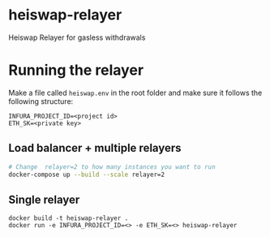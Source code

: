 # heiswap-relayer
Heiswap Relayer for gasless withdrawals

# Running the relayer
Make a file called `heiswap.env` in the root folder and make sure it follows the following structure:
```
INFURA_PROJECT_ID=<project id>
ETH_SK=<private key>
```

## Load balancer + multiple relayers
```bash
# Change  relayer=2 to how many instances you want to run
docker-compose up --build --scale relayer=2
```

## Single relayer
```
docker build -t heiswap-relayer .
docker run -e INFURA_PROJECT_ID=<> -e ETH_SK=<> heiswap-relayer
```